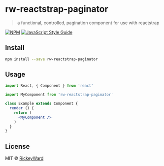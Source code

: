 # rw-reactstrap-paginator

> a functional, controlled, pagination component for use with reactstrap

[![NPM](https://img.shields.io/npm/v/rw-reactstrap-paginator.svg)](https://www.npmjs.com/package/rw-reactstrap-paginator) [![JavaScript Style Guide](https://img.shields.io/badge/code_style-standard-brightgreen.svg)](https://standardjs.com)

## Install

```bash
npm install --save rw-reactstrap-paginator
```

## Usage

```jsx
import React, { Component } from 'react'

import MyComponent from 'rw-reactstrap-paginator'

class Example extends Component {
  render () {
    return (
      <MyComponent />
    )
  }
}
```

## License

MIT © [RickeyWard](https://github.com/RickeyWard)

